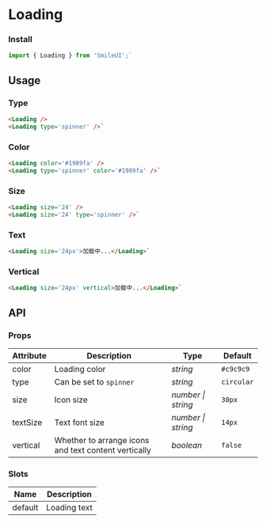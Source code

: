 # Loading

### Install

```js
import { Loading } from 'SmileUI';`
```

## Usage

### Type

```html
<Loading />
<Loading type='spinner' />`
```

### Color

```html
<Loading color='#1989fa' />
<Loading type='spinner' color='#1989fa' />`
```

### Size

```html
<Loading size='24' />
<Loading size='24' type='spinner' />`
```

### Text

```html
<Loading size='24px'>加载中...</Loading>`
```

### Vertical

```html
<Loading size='24px' vertical>加载中...</Loading>`
```

## API

### Props

| Attribute | Description | Type | Default |
| --- | --- | --- | --- |
| color | Loading color | _string_ | `#c9c9c9` |
| type | Can be set to `spinner` | _string_ | `circular` |
| size | Icon size | _number \| string_ | `30px` |
| textSize | Text font size | _number \| string_ | `14px` |
| vertical | Whether to arrange icons and text content vertically | _boolean_ | `false` |

### Slots

| Name    | Description  |
| ------- | ------------ |
| default | Loading text |
